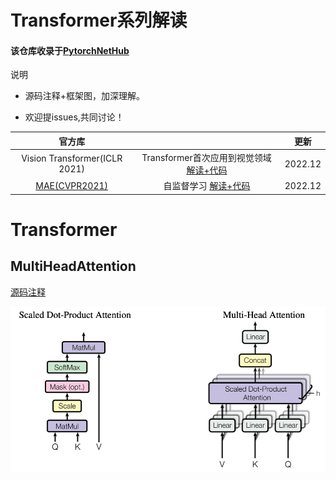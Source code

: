 # Transformer系列解读

#### 该仓库收录于[PytorchNetHub](https://github.com/bobo0810/PytorchNetHub)

说明

- 源码注释+框架图，加深理解。

- 欢迎提issues,共同讨论！


|                          官方库                          |                         |  更新  |
| :------------------------------------------------------: | :-------------: | :----: |
| Vision Transformer(ICLR 2021) | Transformer首次应用到视觉领域    [解读+代码](./ViT/readme.md)  | 2022.12 |
| [MAE(CVPR2021)](https://github.com/facebookresearch/mae) | 自监督学习   [解读+代码](./MAE/readme.md) | 2022.12 |




# Transformer

## MultiHeadAttention
[源码注释](./Transformer/MultiHeadAttention.py) 


<img src="Transformer/mha.jpg" width = "1200"   align=center />